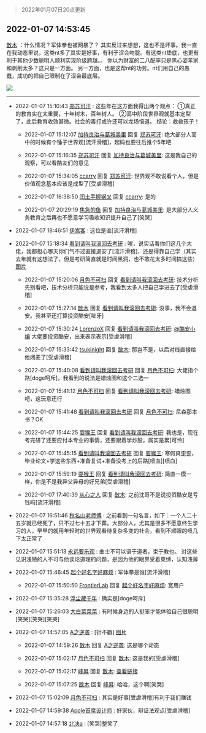 > 2022年01月07日20点更新
<link rel="stylesheet" href="https://cdn.jsdelivr.net/gh/taotie6/sampleJSON@main/css/photo_show.css">
<meta name="referrer" content="no-referrer" />


 ## 2022-01-07 14:53:45 

 [㪚木](https://www.coolapk.com/feed/32658257?shareKey=MjAzNDViZjhkNGRmNjFkN2U0ZGM~) ：什么情况？军体拳也被网暴了？
其实反过来想想，这也不是坏事。我一直在我动态里说，这类nt多了其实是好事，有利于涩会吻腚。有这类nt垫底，也更有利于其他少数聪明人顺利实现阶级跨越。。
你以为财富的二八配率只是黑心姿苯家和剥削太多？这只是一方面。
另一方面，也是这帮nt的功劳<!--break-->。nt们用自己的愚蠢，成功的把自己限制在了涩会最底层。 

<div class="album">
<img class="img-item" src="http://image.coolapk.com/feed/2021/1220/22/1081091_7a24cd7c_1476_9631_770@300x300.gif" />
</div>

 ------- 

- 2022-01-07 15:10:43 [郑苏可汗](uid=678781) : 这些年在这方面我得出两个观点：
①真正的教育实在太重要，十年树木，百年树人。
②高中阶段世界观就基本定型了，此后教育收效甚微。社会的毒打或许还可以龙场悟道。
结论：救救孩子！ 

    - 2022-01-07 15:12:07 [加持良治与葛城美里](uid=1483543) 回复 [郑苏可汗](uid=678781): 绝大部分人高中的时候有个锤子世界观[流汗滑稽]，起码也要往后推个5年吧 

    - 2022-01-07 15:16:35 [郑苏可汗](uid=678781) 回复 [加持良治与葛城美里](uid=1483543): 这是我自己的观察，可以看酷友们的意见 

    - 2022-01-07 15:34:05 [ccarry](uid=2260526) 回复 [郑苏可汗](uid=678781): 世界观不敢说看个人，但是价值观念基本应该是成型了[受虐滑稽] 

    - 2022-01-07 16:38:50 [闰土手握钢叉](uid=3177928) 回复 [ccarry](uid=2260526): 是的 

    - 2022-01-07 20:29:19 [焦急的鱼](uid=1066955) 回复 [加持良治与葛城美里](uid=1483543): 是大部分人义务教育之后再也不愿意学习吸收知识提升自己了[笑哭] 

- 2022-01-07 18:46:51 [伊嵩客](uid=1080769) : 这位是谁[流汗滑稽] 

- 2022-01-07 15:18:34 [看到请叫我滚回去考研](uid=3241499) : 唉，说实话看你们这几个大佬，我都担心哪天你们气不过直接退安了[流汗滑稽]，还是得靠自己学（其实去年就有这想法了，但是考研简直就是时间黑洞，也不敢花太多时间搞这些） [图片](http://image.coolapk.com/feed/2022/0107/15/3241499_757daecd_9913_3297_863@3840x2160.jpeg)

    - 2022-01-07 15:20:06 [月色不可扫](uid=3639201) 回复 [看到请叫我滚回去考研](uid=3241499): 技术分析先别看吧，技术分析只能说是参考，我看到太多人把自己学进去了[受虐滑稽] 

    - 2022-01-07 15:27:14 [㪚木](uid=1081091) 回复 [看到请叫我滚回去考研](uid=3241499): 没事，我不会退安。我甚至还打算投资酷安[呲牙] 

    - 2022-01-07 15:30:24 [LorenzoX](uid=645650) 回复 [看到请叫我滚回去考研](uid=3241499): <a class="feed-link-uname" href="/u/酷安小编">@酷安小编</a> 大佬要投资酷安，出来表示表示[受虐滑稽] 

    - 2022-01-07 15:33:42 [tsukinight](uid=3450880) 回复 [㪚木](uid=1081091): 那岂不是，以后对线直接给他闭麦了[受虐滑稽] 

    - 2022-01-07 15:40:08 [看到请叫我滚回去考研](uid=3241499) 回复 [月色不可扫](uid=3639201): 大佬指个路[doge呵斥]，我看到的说法是蜡烛图和这个二选一 

    - 2022-01-07 15:41:12 [月色不可扫](uid=3639201) 回复 [看到请叫我滚回去考研](uid=3241499): 蜡烛图吧，这玩意还行 

    - 2022-01-07 15:41:48 [看到请叫我滚回去考研](uid=3241499) 回复 [月色不可扫](uid=3639201): 尼森那本书？OK 

    - 2022-01-07 15:44:25 [耍猴王](uid=2055455) 回复 [看到请叫我滚回去考研](uid=3241499): 我也是，现在考完研了还要应付本专业的事情，还要跟着学炒股，属实是累[可怜] 

    - 2022-01-07 15:45:15 [看到请叫我滚回去考研](uid=3241499) 回复 [耍猴王](uid=2055455): 寒假爽歪歪，毕业论文+学这些东西+准备复试+准备没考上的后路[喷血][喷血] 

    - 2022-01-07 15:59:19 [耍猴王](uid=2055455) 回复 [看到请叫我滚回去考研](uid=3241499): 简直一模一样，你是不是我异父异母的好兄弟[受虐滑稽] 

    - 2022-01-07 17:40:39 [从心之人](uid=3359478) 回复 [㪚木](uid=1081091): 之前沈哥不是说投资酷安是亏钱吗[流汗滑稽] 

- 2022-01-07 16:51:46 [秋名山老师傅](uid=2775928) : 之前看到一句名言，如下：一个人二十五岁就已经死了，只不过七十五才下葬。大部分人，尤其是很多不愿意终生学习的人，早早的就用年轻时的世界观看待复杂多变的社会，看到不顺眼的喷几下太正常了 

- 2022-01-07 15:51:13 [永远要乐观](uid=2135417) : 曲士不可以语于道者，束于教也。
对这些见识浅陋的人不可与他谈论道理的问题，是因为他的眼界受着束缚，认知浅薄 

- 2022-01-07 15:46:45 [起个好名字好麻烦](uid=1758175) : 军体拳是谁[流汗滑稽] 

    - 2022-01-07 15:50:50 [FrontierLab](uid=2712621) 回复 [起个好名字好麻烦](uid=1758175): 宽用户 

- 2022-01-07 15:35:28 [浮尘藏千年](uid=618671) : 确实是[doge呵斥] 

- 2022-01-07 15:26:03 [大白菜菜菜](uid=2081020) : 有时候身边的人挺笨才能体验自己很聪明[笑哭][笑哭][笑哭] 

- 2022-01-07 14:57:05 [A之逆袭](uid=948556) : [针不戳] [图片](http://image.coolapk.com/feed/2022/0107/14/948556_8624_8506_672@828x1472.jpg)

    - 2022-01-07 14:59:26 [㪚木](uid=1081091) 回复 [A之逆袭](uid=948556): 这是哪个动态 

    - 2022-01-07 15:02:17 [月色不可扫](uid=3639201) 回复 [㪚木](uid=1081091): 这是我的[受虐滑稽] 

    - 2022-01-07 15:02:17 [峰昇](uid=2411155) 回复 [㪚木](uid=1081091): <a class="feed-link-url" href="https://www.coolapk.com/feed/32586729?shareKey=ZjBiODYzYzBhZWIwNjFkN2U0ZGI~&amp;shareUid=2411155&amp;shareFrom=com.coolapk.market_11.3" title="https://www.coolapk.com/feed/32586729?shareKey=ZjBiODYzYzBhZWIwNjFkN2U0ZGI~&amp;shareUid=2411155&amp;shareFrom=com.coolapk.market_11.3" target="_blank" rel="nofollow">查看链接</a> 

    - 2022-01-07 15:07:25 [㪚木](uid=1081091) 回复 [峰昇](uid=2411155): 哈哈，这个啊[笑哭] 

- 2022-01-07 15:02:09 [月色不可扫](uid=3639201) : 其实是好事[受虐滑稽]有利于我们赚钱 

- 2022-01-07 14:59:38 [Apple首席设计师](uid=1550816) : 好家伙，辩证法观点[受虐滑稽] 

- 2022-01-07 14:57:18 [北决a](uid=1918537) : [笑哭]整笑了 

